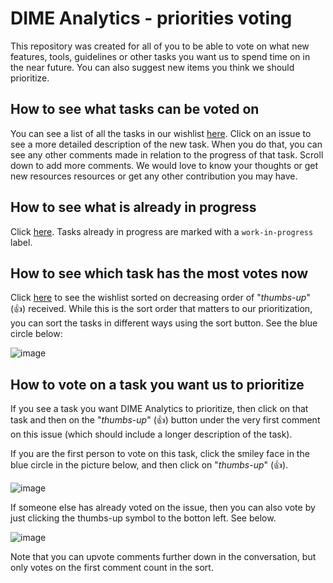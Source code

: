 # DIME Analytics - priorities voting

This repository was created for all of you to be able to vote on what new features, tools, guidelines or other tasks you want us to spend time on in the near future. You can also suggest new items you think we should prioritize.

## How to see what tasks can be voted on

You can see a list of all the tasks in our wishlist [here](https://github.com/dime-worldbank/dimeanalytics/issues). Click on an issue to see a more detailed description of the new task. When you do that, you can see any other comments made in relation to the progress of that task. Scroll down to add more comments. We would love to know your thoughts or get new resources resources or get any other contribution you may have.

## How to see what is already in progress

Click [here](https://github.com/dime-worldbank/dimeanalytics/issues?q=is%3Aissue+is%3Aopen+label%3A%22work-in-progress%22). Tasks already in progress are marked with a `work-in-progress` label.

## How to see which task has the most votes now

Click [here](https://github.com/dime-worldbank/dimeanalytics/issues?q=is%3Aopen+is%3Aissue+label%3Avote+sort%3Areactions-%2B1-desc) to see the wishlist sorted on decreasing order of "_thumbs-up_" (:+1:) received. While this is the sort order that matters to our prioritization, you can sort the tasks in different ways using the sort button. See the blue circle below:

![image](https://user-images.githubusercontent.com/15911801/86826793-31e8fc00-c05f-11ea-962f-28b1036b2671.png)

## How to vote on a task you want us to prioritize

If you see a task you want DIME Analytics to prioritize, then click on that task and then on the "_thumbs-up_" (:+1:) button under the very first comment on this issue (which should include a longer description of the task).  

If you are the first person to vote on this task, click the smiley face in the blue circle in the picture below, and then click on "_thumbs-up_" (:+1:).

![image](https://user-images.githubusercontent.com/15911801/86828342-1c74d180-c061-11ea-8ec0-00f50b8b6f37.png)

If someone else has already voted on the issue, then you can also vote by just clicking the thumbs-up symbol to the botton left. See below.

![image](https://user-images.githubusercontent.com/15911801/86829142-103d4400-c062-11ea-9bac-b9a5ac835686.png)

Note that you can upvote comments further down in the conversation, but only votes on the first comment count in the sort.
